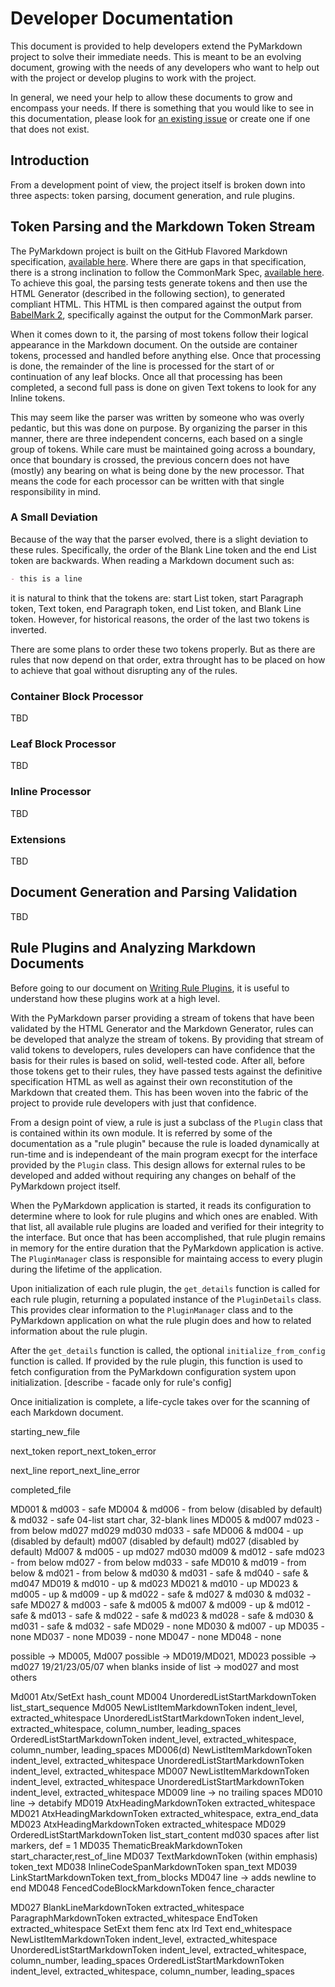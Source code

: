 # Developer Documentation

This document is provided to help developers extend the PyMarkdown project to
solve their immediate needs.  This is meant to be an evolving document, growing
with the needs of any developers who want to help out with the project or
develop plugins to work with the project.

In general, we need your help to allow these documents to grow and encompass
your needs.  If there is something that you would like to see in this
documentation, please look for
[an existing issue](https://github.com/jackdewinter/pymarkdown/issues)
or create one if one that does not exist.

## Introduction

From a development point of view, the project itself is broken down into three
aspects: token parsing, document generation, and rule plugins.

## Token Parsing and the Markdown Token Stream

The PyMarkdown project is built on the GitHub Flavored Markdown specification,
[available here](https://github.github.com/gfm/).  Where there are gaps in
that specification, there is a strong inclination to follow the CommonMark
Spec, [available here](https://spec.commonmark.org/).  To achieve this goal,
the parsing tests generate tokens and then use the HTML Generator (described
in the following section), to generated compliant HTML.  This HTML is then
compared against the output from
[BabelMark 2](https://johnmacfarlane.net/babelmark2/), specifically against
the output for the CommonMark parser.

When it comes down to it, the parsing of most tokens follow their logical
appearance in the Markdown document.  On the outside are container tokens,
processed and handled before anything else.  Once that processing is done,
the remainder of the line is processed for the start of or continuation of
any leaf blocks.  Once all that processing has been completed, a second full
pass is done on given Text tokens to look for any Inline tokens.

This may seem like the parser was written by someone who was overly pedantic,
but this was done on purpose.  By organizing the parser in this manner, there
are three independent concerns, each based on a single group of tokens. While
care must be maintained going across a boundary, once that boundary is crossed,
the previous concern does not have (mostly) any bearing on what is being done
by the new processor.  That means the code for each processor can be written
with that single responsibility in mind.

### A Small Deviation

Because of the way that the parser evolved, there is a slight deviation to
these rules.  Specifically, the order of the Blank Line token and the end
List token are backwards.  When reading a Markdown document such as:

```Markdown
- this is a line

```

it is natural to think that the tokens are: start List token, start Paragraph
token, Text token, end Paragraph token, end List token, and Blank Line token.
However, for historical reasons, the order of the last two tokens is inverted.

There are some plans to order these two tokens properly. But as there are rules
that now depend on that order, extra throught has to be placed on how to
achieve that goal without disrupting any of the rules.

### Container Block Processor

TBD

### Leaf Block Processor

TBD

### Inline Processor

TBD

### Extensions

TBD

## Document Generation and Parsing Validation

TBD

## Rule Plugins and Analyzing Markdown Documents

Before going to our document on
[Writing Rule Plugins](writing_rule_plugins.md),
it is useful to understand how these plugins work at a high level.

With the PyMarkdown parser providing a stream of tokens that have been
validated by the HTML Generator and the Markdown Generator, rules can be
developed that analyze the stream of tokens.  By providing that stream of
valid tokens to developers, rules developers can have confidence that the
basis for their rules is based on solid, well-tested code.  After all, before
those tokens get to their rules, they have passed tests against the definitive
specification HTML as well as against their own reconstitution of the Markdown
that created them.  This has been woven into the fabric of the project to
provide rule developers with just that confidence.

From a design point of view, a rule is just a subclass of the `Plugin`
class that is contained within its own module.  It is referred by some of the
documentation as a "rule plugin" because the rule is loaded dynamically at
run-time and is independeant of the main program execpt for the interface
provided by the `Plugin` class.  This design allows for external rules to be
developed and added without requiring any changes on behalf of the PyMarkdown
project itself.

When the PyMarkdown application is started, it reads its configuration to
determine where to look for rule plugins and which ones are enabled. With that
list, all available rule plugins are loaded and verified for their integrity
to the interface.  But once that has been accomplished, that rule plugin
remains in memory for the entire duration that the PyMarkdown application is
active.  The `PluginManager` class is responsible for maintaing access to
every plugin during the lifetime of the application.

Upon initialization of each rule plugin, the `get_details` function is called
for each rule plugin, returning a populated instance of the `PluginDetails`
class.  This provides clear information to the `PluginManager` class and to the
PyMarkdown application on what the rule plugin does and how to related
information about the rule plugin.

After the `get_details` function is called, the optional `initialize_from_config`
function is called.  If provided by the rule plugin, this function is used to
fetch configuration from the PyMarkdown configuration system upon initialization.
[describe - facade only for rule's config]

Once initialization is complete, a life-cycle takes over for the scanning
of each Markdown document.

starting_new_file

next_token
report_next_token_error

next_line
report_next_line_error

completed_file

MD001 & md003 - safe
MD004 & md006 - from below    (disabled by default)
      & md032 - safe          04-list start char, 32-blank lines
MD005 & md007
        md023 - from below
        md027
        md029
        md030
        md033 - safe
MD006 & md004 - up            (disabled by default)
        md007                 (disabled by default)
        md027                 (disabled by default)
Md007 & md005  - up
        md027
        md030
md009 & md012 - safe
        md023 - from below
        md027 - from below
        md033 - safe
MD010 & md019 - from below
      & md021 - from below
      & md030
      & md031 - safe
      & md040 - safe
      & md047
MD019 & md010 - up
      & md023
MD021 & md010 - up
MD023 & md005 - up
      & md009 - up
      & md022 - safe
      & md027
      & md030
      & md032 - safe
MD027 & md003 - safe
      & md005
      & md007
      & md009 - up
      & md012 - safe
      & md013 - safe
      & md022 - safe
      & md023
      & md028 - safe
      & md030
      & md031 - safe
      & md032 - safe
MD029 - none
MD030 & md007 - up
MD035 - none
MD037 - none
MD039 - none
MD047 - none
MD048 - none

possible -> MD005, Md007
possible -> MD019/MD021, MD023
possible -> md027 19/21/23/05/07 when blanks inside of list
         -> mod027 and most others

Md001 Atx/SetExt hash_count
MD004 UnorderedListStartMarkdownToken list_start_sequence
Md005 NewListItemMarkdownToken indent_level, extracted_whitespace
      UnorderedListStartMarkdownToken indent_level, extracted_whitespace, column_number, leading_spaces
      OrderedListStartMarkdownToken indent_level, extracted_whitespace, column_number, leading_spaces
MD006(d) NewListItemMarkdownToken indent_level, extracted_whitespace
      UnorderedListStartMarkdownToken indent_level, extracted_whitespace
MD007 NewListItemMarkdownToken indent_level, extracted_whitespace
      UnorderedListStartMarkdownToken indent_level, extracted_whitespace
MD009 line -> no trailing spaces
MD010 line -> detabify
MD019 AtxHeadingMarkdownToken extracted_whitespace
MD021 AtxHeadingMarkdownToken extracted_whitespace, extra_end_data
MD023 AtxHeadingMarkdownToken extracted_whitespace
MD029 OrderedListStartMarkdownToken list_start_content
md030 spaces after list markers, def = 1
MD035 ThematicBreakMarkdownToken start_character,rest_of_line
MD037 TextMarkdownToken (within emphasis) token_text
MD038 InlineCodeSpanMarkdownToken span_text
MD039 LinkStartMarkdownToken text_from_blocks
MD047 line -> adds newline to end
MD048 FencedCodeBlockMarkdownToken fence_character

MD027   BlankLineMarkdownToken extracted_whitespace
        ParagraphMarkdownToken extracted_whitespace
        EndToken extracted_whitespace
        SetExt
        them
        fenc
        atx
        lrd
        Text end_whitespace
       NewListItemMarkdownToken indent_level, extracted_whitespace
      UnorderedListStartMarkdownToken indent_level, extracted_whitespace, column_number, leading_spaces
      OrderedListStartMarkdownToken indent_level, extracted_whitespace, column_number, leading_spaces
